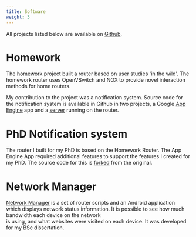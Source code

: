 ```yaml
---
title: Software
weight: 3
---
```

All projects listed below are available on [Github](http://github.com/rjspencer1989).

# Homework

The [homework](http://github.com/homework) project built a router based on user studies 'in the wild'.
The homework router uses OpenVSwitch and NOX to provide novel interaction methods for home routers.

My contribution to the project was a notification system. Source code for the notification system is
available in Github in two projects, a Google [App Engine](http://github.com/homework/homework-notify) app
and a [server](http://github.com/homework/homework-notify-server) running on the router.

# PhD Notification system

The router I built for my PhD is based on the Homework Router. The App Engine App required additional
features to support the features I created for my PhD. The source code for this is [forked](http://github.com/rjspencer1989/homework-notify)
from the original.

# Network Manager

[Network Manager](http://github.com/rjspencer1989/NetworkManagerApp) is a set of router scripts and an Android application		
which displays network status information. It is possible to see how much bandwidth each device on the network		
is using, and what websites were visited on each device. It was developed for my BSc dissertation.
